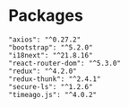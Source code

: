 # Packages
    "axios": "^0.27.2"
    "bootstrap": "^5.2.0"
    "i18next": "^21.8.16"
    "react-router-dom": "^5.3.0"
    "redux": "^4.2.0"
    "redux-thunk": "^2.4.1"
    "secure-ls": "^1.2.6"
    "timeago.js": "^4.0.2"
